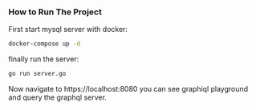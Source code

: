 ### How to Run The Project
First start mysql server with docker:
```bash
docker-compose up -d
```

finally run the server: 

```bash
go run server.go
```
Now navigate to https://localhost:8080 you can see graphiql playground and query the graphql server.
